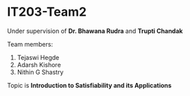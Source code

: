 # IT203-Team2

Under supervision of **Dr. Bhawana Rudra** and **Trupti Chandak**


Team members:
1. Tejaswi Hegde
2. Adarsh Kishore
3. Nithin G Shastry

Topic is **Introduction to Satisfiability and its Applications**
